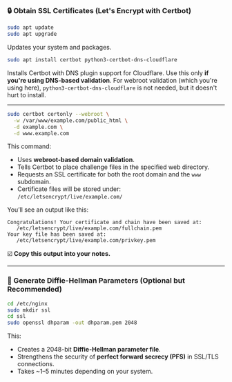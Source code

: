 ### 🔒 Obtain SSL Certificates (Let's Encrypt with Certbot)

```bash
sudo apt update
sudo apt upgrade
```

Updates your system and packages.

```bash
sudo apt install certbot python3-certbot-dns-cloudflare
```

Installs Certbot with DNS plugin support for Cloudflare.
Use this only **if you're using DNS-based validation**. For webroot validation (which you're using here), `python3-certbot-dns-cloudflare` is not needed, but it doesn't hurt to install.

---

```bash
sudo certbot certonly --webroot \
  -w /var/www/example.com/public_html \
  -d example.com \
  -d www.example.com
```

This command:

* Uses **webroot-based domain validation**.
* Tells Certbot to place challenge files in the specified web directory.
* Requests an SSL certificate for both the root domain and the `www` subdomain.
* Certificate files will be stored under:
  `/etc/letsencrypt/live/example.com/`

You’ll see an output like this:

```text
Congratulations! Your certificate and chain have been saved at:
   /etc/letsencrypt/live/example.com/fullchain.pem
Your key file has been saved at:
   /etc/letsencrypt/live/example.com/privkey.pem
```

☑️ **Copy this output into your notes.**

---

### 🔐 Generate Diffie-Hellman Parameters (Optional but Recommended)

```bash
cd /etc/nginx
sudo mkdir ssl
cd ssl
sudo openssl dhparam -out dhparam.pem 2048
```

This:

* Creates a 2048-bit **Diffie-Hellman parameter file**.
* Strengthens the security of **perfect forward secrecy (PFS)** in SSL/TLS connections.
* Takes \~1–5 minutes depending on your system.
